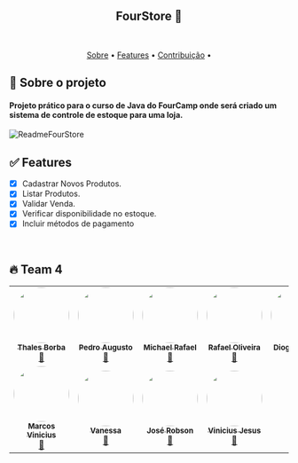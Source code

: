 <h2 align="center">FourStore 👚</h2>
<br>
<p align="center">
 <a href="#-sobre-o-projeto">Sobre</a> •
 <a href="#features">Features</a> •  
 <a href="#contribuicao">Contribuição</a> • 
</p>

## 🔎 Sobre o projeto
#### Projeto prático para o curso de Java do FourCamp onde será criado um sistema de controle de estoque para uma loja. 
![ReadmeFourStore](https://user-images.githubusercontent.com/82779533/170101260-1a03f431-1a38-4203-93df-529aa2a5bf2b.PNG)


## ✅ Features

- [x] Cadastrar Novos Produtos.
- [x] Listar Produtos.
- [x] Validar Venda.
- [x] Verificar disponibilidade no estoque.
- [x] Incluir métodos de pagamento

<br>


## 🔥 Team 4
<table>
  
  <tr>
    <td align="center"><a href="https://github.com/ThalesBorba"><img style="border-radius: 50%;" src="https://avatars.githubusercontent.com/u/64099896?v=4" width="100px;" alt=""/><br /><sub><b>Thales Borba</b></sub></a><br /><a href="https://github.com/ThalesBorba/" title="Thales">🚀</a></td>
    <td align="center"><a href="https://github.com/pedro-augustof"><img style="border-radius: 50%;" src="https://avatars.githubusercontent.com/u/77128848?v=4" width="100px;" alt=""/><br /><sub><b>Pedro Augusto</b></sub></a><br /><a href="https://github.com/pedro-augustof" title="pedro">🚀</a></td>
    <td align="center"><a href="https://github.com/MichaelRafael"><img style="border-radius: 50%;" src="https://avatars.githubusercontent.com/u/86898305?v=4" width="100px;" alt=""/><br /><sub><b>Michael Rafael</b></sub></a><br /><a href="https://github.com/MichaelRafael" title="Michael">🚀</a></td>
    <td align="center"><a href="https://github.com/rafael-oliveira-hellz"><img style="border-radius: 50%;" src="https://avatars.githubusercontent.com/u/95747012?v=4" width="100px;" alt=""/><br /><sub><b>Rafael Oliveira</b></sub></a><br /><a href="https://github.com/rafael-oliveira-hellz" title="rafael">🚀</a></td>
   <td align="center"><a href="https://github.com/dhvalente"><img style="border-radius: 50%;" src="https://avatars.githubusercontent.com/u/92636440?v=4" width="100px;" alt=""/><br /><sub><b>Diogo Valente</b></sub></a><br /><a href="https://github.com/dhvalente" title="Diogo">🚀</a></td>
  </tr>
  <tr>
    <td align="center"><a href="https://github.com/marcos-aha"><img style="border-radius: 50%;" src="https://avatars.githubusercontent.com/u/87346415?v=44" width="100px;" alt=""/><br /><sub><b>Marcos Vinicius</b></sub></a><br /><a href="https://github.com/marcos-aha" title="Marcos">🚀</a></td>
    <td align="center"><a href="https://github.com/xavmxs"><img style="border-radius: 50%;" src="https://avatars.githubusercontent.com/u/29954323?v=4" width="100px;" alt=""/><br /><sub><b>Vanessa</b></sub></a><br /><a href="https://github.com/xavmxs" title="Vanessa">🚀</a></td>
    <td align="center"><a href="https://github.com/robinhosz"><img style="border-radius: 50%;" src="https://avatars.githubusercontent.com/u/82779533?v=4" width="100px;" alt=""/><br /><sub><b>José Robson</b></sub></a><br /><a href="https://github.com/robinhosz" title="José Robson">🚀</a></td>
    <td align="center"><a href="https://github.com/viniciusantos2105"><img style="border-radius: 50%;" src="https://avatars.githubusercontent.com/u/92672912?v=4" width="100px;" alt=""/><br /><sub><b>Vinicius Jesus</b></sub></a><br /><a href="https://github.com/viniciusantos2105 title="Vinicius">🚀</a></td>
  </tr>
</table>
